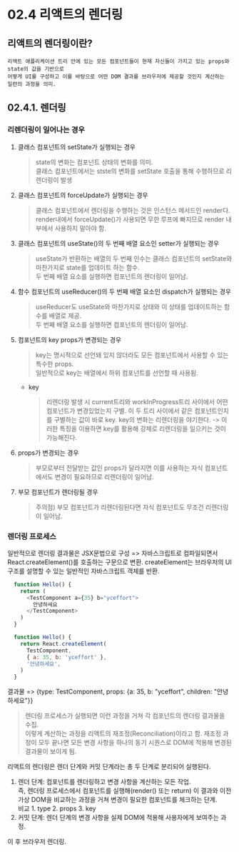 # 02.4 리액트의 렌더링

## 리액트의 렌더링이란?
    리액트 애플리케이션 트리 안에 있는 모든 컴포넌트들이 현재 자신들이 가지고 있는 props와 state의 값을 기반으로 
    어떻게 UI를 구성하고 이를 바탕으로 어떤 DOM 결과를 브라우저에 제공할 것인지 계산하는 일련의 과정을 의미.


## 02.4.1. 렌더링

### 리렌더링이 일어나는 경우
1. 클래스 컴포넌트의 setState가 실행되는 경우
   > state의 변화는 컴포넌트 상태의 변화를 의미.  
   > 클래스 컴포넌트에서는 stste의 변화를 setState 호출을 통해 수행하므로 리렌더링이 발생  
2. 클래스 컴포넌트의 forceUpdate가 실행되는 경우
   > 클래스 컴포넌트에서 렌더링을 수행하는 것은 인스턴스 메서드인 render다.  
   > render내에서 forceUpdate()가 사용되면 무한 루프에 빠지므로 render 내부에서 사용하지 말아야 함.  
3. 클래스 컴포넌트의 useState()의 두 번째 배열 요소인 setter가 실행되는 경우
   > useState가 반환하는 배열의 두 번째 인수는 클래스 컴포넌트의 setState와 마찬가지로 state를 업데이트 하는 함수.  
   > 두 번째 배열 요소를 실행하면 컴포넌트의 렌더링이 일어남.  
4. 함수 컴포넌트의 useReducer()의 두 번째 배열 요소인 dispatch가 실행되는 경우
   > useReducer도 useState와 마찬가지로 상태와 이 상태를 업데이트하는 함수를 배열로 제공.  
   > 두 번째 배열 요소를 실행하면 컴포넌트의 렌더링이 일어남.  
5. 컴포넌트의 key props가 변경되는 경우
   > key는 명시적으로 선언돼 있지 않더라도 모든 컴포넌트에서 사용할 수 있는 특수한 props.  
   > 일반적으로 key는 배열에서 하위 컴포넌트를 선언할 때 사용됨.   
   * key  
     >  리렌더링 발생 시 current트리와 workInProgress트리 사이에서 어떤 컴포넌트가 변경있었는지 구별.
    이 두 트리 사이에서 같은 컴포넌트인지를 구별하는 값이 바로 key.
    key의 변화는 리렌더링을 야기한다. -> 이러한 특징을 이용하면 key를 활용해 강제로 리렌더링을 일으키는 것이 가능해진다.  

6. props가 변경되는 경우
   > 부모로부터 전달받는 값인 props가 달라지면 이를 사용하는 자식 컴포넌트에서도 변경이 필요하므로 리렌더링이 일어남.  
7. 부모 컴포넌트가 렌더링될 경우
   > 주의점) 부모 컴포넌트가 리렌더링된다면 자식 컴포넌트도 무조건 리렌더링이 일어남.  


### 렌더링 프로세스
일반적으로 렌더링 결과물은 JSX문법으로 구성 => 자바스크립트로 컴파일되면서 React.createElement()를 호출하는 구문으로 변환.
createElement는 브라우저의 UI구조를 설명할 수 있는 일반적인 자바스크립트 객체를 반환.

```javascript
  function Hello() {
    return (
      <TestComponent a={35} b="yceffort">
        안녕하세요
      </TestComponent>
    )
  }
```

```javascript
  function Hello() {
    return React.createElement(
      TestComponent,
      { a: 35, b: 'yceffort' },
      '안녕하세요',
    )
  }
```

결과물 => {type: TestComponent, props: {a: 35, b: "yceffort", children: "안녕하세요"}}

> 렌더링 프로세스가 실행되면 이런 과정을 거쳐 각 컴포넌트의 렌더링 결과물을 수집.  
> 이렇게 계산하는 과정을 리액트의 재조정(Reconciliation)이라고 함.
> 재조정 과정이 모두 끝나면 모든 변경 사항을 하나의 동기 시퀀스로 DOM에 적용해 변경된 결과물이 보이게 됨.

리액트의 렌더링은 렌더 단계와 커밋 단계라는 총 두 단계로 분리되어 실행된다.

1. 렌더 단계: 컴포넌트를 렌더링하고 변경 사항을 계산하는 모든 작업.    
  즉, 렌더링 프로세스에서 컴포넌트를 실행해(render() 또는 return) 이 결과와 이전 가상 DOM을 비교하는 과정을 거쳐 변경이 필요한 컴포넌트를 체크하는 단계.  
  비교  1. type  2. props  3. key  
2. 커밋 단계: 렌더 단계의 변경 사항을 실제 DOM에 적용해 사용자에게 보여주는 과정.

이 후 브라우저 렌더링.  





















